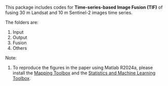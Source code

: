 This package includes codes for **Time-series-based Image Fusion (TIF)** of fusing 30 m Landsat and 10 m Sentinel-2 images time series.

The folders are:
1. Input
2. Output
3. Fusion
4. Others

Note:
1. To reproduce the figures in the paper using Matlab R2024a, please install the [Mapping Toolbox](https://www.mathworks.com/products/mapping.html) and the [Statistics and Machine Learning Toolbox](https://www.mathworks.com/products/statistics.html).
